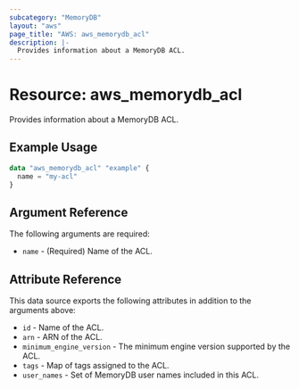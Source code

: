 ```yaml
---
subcategory: "MemoryDB"
layout: "aws"
page_title: "AWS: aws_memorydb_acl"
description: |-
  Provides information about a MemoryDB ACL.
---
```


# Resource: aws_memorydb_acl

Provides information about a MemoryDB ACL.

## Example Usage

```terraform
data "aws_memorydb_acl" "example" {
  name = "my-acl"
}
```

## Argument Reference

The following arguments are required:

* `name` - (Required) Name of the ACL.

## Attribute Reference

This data source exports the following attributes in addition to the arguments above:

* `id` - Name of the ACL.
* `arn` - ARN of the ACL.
* `minimum_engine_version` - The minimum engine version supported by the ACL.
* `tags` - Map of tags assigned to the ACL.
* `user_names` - Set of MemoryDB user names included in this ACL.
